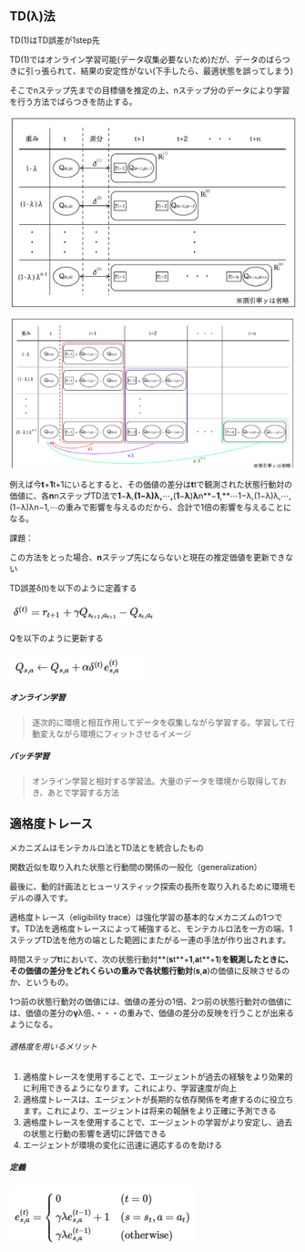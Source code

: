 ## TD(λ)法

TD(1)はTD誤差が1step先

TD(1)ではオンライン学習可能(データ収集必要ないため)だが、データのばらつきに引っ張られて、結果の安定性がない(下手したら、最適状態を誤ってしまう)

そこでnステップ先までの目標値を推定の上、nステップ分のデータにより学習を行う方法でばらつきを防止する。

![1732336258628](image/2_td-learn/1732336258628.png)

![1732336464873](image/2_td-learn/1732336464873.png)

例えば今**t**+**1**t+1にいるとすると、その価値の差分は**t**tで観測された状態行動対の価値に、各**n**nステップTD法で**1**−**λ**,**(**1**−**λ**)**λ**,**⋯**,**(**1**−**λ**)**λ**n**−**1**,**⋯1−λ,(1−λ)λ,⋯,(1−λ)λn−1,⋯の重みで影響を与えるのだから、合計で1倍の影響を与えることになる。

課題：

この方法をとった場合、**n**ステップ先にならないと現在の推定価値を更新できない

TD誤差δ(t)を以下のように定義する

![1732336582503](image/2_td-learn/1732336582503.png)

Qを以下のように更新する

![1732336615915](image/2_td-learn/1732336615915.png)

##### オンライン学習

> 逐次的に環境と相互作用してデータを収集しながら学習する。学習して行動変えながら環境にフィットさせるイメージ

##### バッチ学習

> オンライン学習と相対する学習法。大量のデータを環境から取得しておき、あとで学習する方法

## 適格度トレース

メカニズムはモンテカルロ法とTD法とを統合したもの

関数近似を取り入れた状態と行動間の関係の一般化（generalization）

最後に、動的計画法とヒューリスティック探索の長所を取り入れるために環境モデルの導入です。

適格度トレース（eligibility trace）は強化学習の基本的なメカニズムの1つです。TD法を適格度トレースによって補強すると、モンテカルロ法を一方の端、1ステップTD法を他方の端とした範囲にまたがる一連の手法が作り出されます。

時間ステップ**t**tにおいて、次の状態行動対**(**s**t**+**1**,**a**t**+**1**)**を観測したときに、その価値の差分をどれくらいの重みで各状態行動対**(**s**,**a**)の価値に反映させるのか、というもの。

1つ前の状態行動対の価値には、価値の差分の1倍、2つ前の状態行動対の価値には、価値の差分の**γ**λ倍、・・・の重みで、価値の差分の反映を行うことが出来るようになる。

###### 適格度を用いるメリット

1. 適格度トレースを使用することで、エージェントが過去の経験をより効果的に利用できるようになります。これにより、学習速度が向上
2. 適格度トレースは、エージェントが長期的な依存関係を考慮するのに役立ちます。これにより、エージェントは将来の報酬をより正確に予測できる
3. 適格度トレースを使用することで、エージェントの学習がより安定し、過去の状態と行動の影響を適切に評価できる
4. エージェントが環境の変化に迅速に適応するのを助ける

##### 定義

![1732336658920](image/2_td-learn/1732336658920.png)
